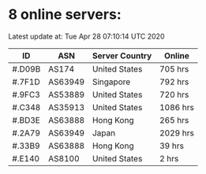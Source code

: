 # 8 online servers:

Latest update at: Tue Apr 28 07:10:14 UTC 2020

| ID | ASN | Server Country | Online |
| -- | --- | -------------- | ------ |
| #.D09B | AS174 | United States | 705 hrs |
| #.7F1D | AS63949 | Singapore | 792 hrs |
| #.9FC3 | AS53889 | United States | 720 hrs |
| #.C348 | AS35913 | United States | 1086 hrs |
| #.BD3E | AS63888 | Hong Kong | 265 hrs |
| #.2A79 | AS63949 | Japan | 2029 hrs |
| #.33B9 | AS63888 | Hong Kong | 39 hrs |
| #.E140 | AS8100 | United States | 2 hrs |

